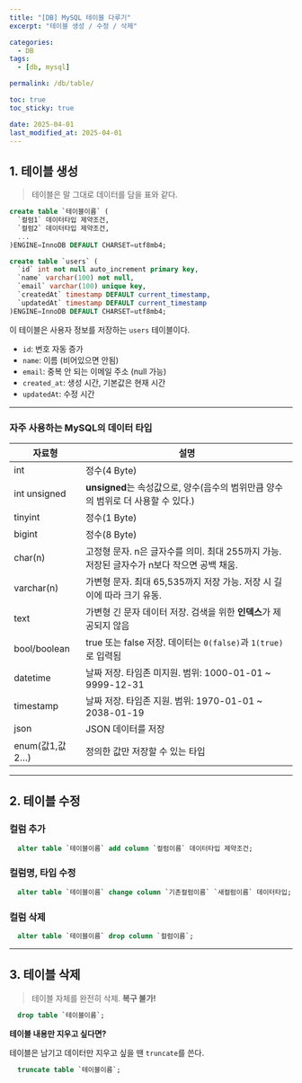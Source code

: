 ```yaml
---
title: "[DB] MySQL 테이블 다루기"
excerpt: "테이블 생성 / 수정 / 삭제"

categories:
  - DB
tags:
  - [db, mysql]

permalink: /db/table/

toc: true
toc_sticky: true

date: 2025-04-01
last_modified_at: 2025-04-01
---
```


## 1. 테이블 생성

>테이블은 말 그대로 데이터를 담을 표와 같다.

```sql
create table `테이블이름` (
  `컬럼1` 데이터타입 제약조건,
  `컬럼2` 데이터타입 제약조건,
  ...
)ENGINE=InnoDB DEFAULT CHARSET=utf8mb4;
```

```sql
create table `users` (
  `id` int not null auto_increment primary key,
  `name` varchar(100) not null,
  `email` varchar(100) unique key,
  `createdAt` timestamp DEFAULT current_timestamp,
  `updatedAt` timestamp DEFAULT current_timestamp
)ENGINE=InnoDB DEFAULT CHARSET=utf8mb4;
```

이 테이블은 사용자 정보를 저장하는 `users` 테이블이다.

- `id`: 번호 자동 증가
- `name`: 이름 (비어있으면 안됨)
- `email`: 중복 안 되는 이메일 주소 (null 가능)
- `created_at`: 생성 시간, 기본값은 현재 시간
- `updatedAt`: 수정 시간

<hr>

### 자주 사용하는 MySQL의 데이터 타입

| 자료형         | 설명                                                                                     |
|----------------|------------------------------------------------------------------------------------------|
| int            | 정수(4 Byte)                                                                             |
| int unsigned   | **unsigned**는 속성값으로, 양수(음수의 범위만큼 양수의 범위로 더 사용할 수 있다.)        |
| tinyint        | 정수(1 Byte)                                                                             |
| bigint         | 정수(8 Byte)                                                                             |
| char(n)        | 고정형 문자. n은 글자수를 의미. 최대 255까지 가능. 저장된 글자수가 n보다 작으면 공백 채움. |
| varchar(n)     | 가변형 문자. 최대 65,535까지 저장 가능. 저장 시 길이에 따라 크기 유동.                  |
| text           | 가변형 긴 문자 데이터 저장. 검색을 위한 **인덱스**가 제공되지 않음                        |
| bool/boolean   | true 또는 false 저장. 데이터는 `0(false)`과 `1(true)`로 입력됨                          |
| datetime       | 날짜 저장. 타임존 미지원. 범위: 1000-01-01 ~ 9999-12-31                                 |
| timestamp      | 날짜 저장. 타임존 지원. 범위: 1970-01-01 ~ 2038-01-19                                   |
| json           | JSON 데이터를 저장                                                                       |
| enum(값1,값2…) | 정의한 값만 저장할 수 있는 타입                                                          |

<hr>

## 2. 테이블 수정

### 컬럼 추가

```sql
  alter table `테이블이름` add column `컬럼이름` 데이터타입 제약조건;
```

### 컬럼명, 타입 수정

```sql
  alter table `테이블이름` change column `기존컬럼이름` `새컬럼이름` 데이터타입;
```

### 컬럼 삭제

```sql
  alter table `테이블이름` drop column `컬럼이름`;
```

<hr>

## 3. 테이블 삭제

>테이블 자체를 완전히 삭제. **복구 불가!**

```sql
  drop table `테이블이름`;
```

**테이블 내용만 지우고 싶다면?**

테이블은 남기고 데이터만 지우고 싶을 땐 `truncate`를 쓴다.

```sql
  truncate table `테이블이름`;
```